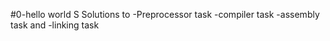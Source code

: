 #0-hello world
S
Solutions to
 -Preprocessor task
 -compiler task
 -assembly task and
 -linking task